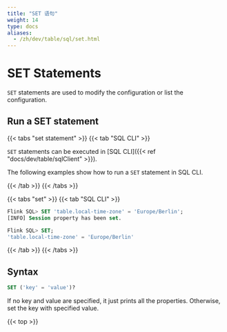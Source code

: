 ```yaml
---
title: "SET 语句"
weight: 14
type: docs
aliases:
  - /zh/dev/table/sql/set.html
---
```

<!--
Licensed to the Apache Software Foundation (ASF) under one
or more contributor license agreements.  See the NOTICE file
distributed with this work for additional information
regarding copyright ownership.  The ASF licenses this file
to you under the Apache License, Version 2.0 (the
"License"); you may not use this file except in compliance
with the License.  You may obtain a copy of the License at

  http://www.apache.org/licenses/LICENSE-2.0

Unless required by applicable law or agreed to in writing,
software distributed under the License is distributed on an
"AS IS" BASIS, WITHOUT WARRANTIES OR CONDITIONS OF ANY
KIND, either express or implied.  See the License for the
specific language governing permissions and limitations
under the License.
-->

# SET Statements

`SET` statements are used to modify the configuration or list the configuration.

## Run a SET statement

{{< tabs "set statement" >}}
{{< tab "SQL CLI" >}}

`SET` statements can be executed in [SQL CLI]({{< ref "docs/dev/table/sqlClient" >}}).

The following examples show how to run a `SET` statement in SQL CLI.

{{< /tab >}}
{{< /tabs >}}

{{< tabs "set" >}}
{{< tab "SQL CLI" >}}
```sql
Flink SQL> SET 'table.local-time-zone' = 'Europe/Berlin';
[INFO] Session property has been set.

Flink SQL> SET;
'table.local-time-zone' = 'Europe/Berlin'
```
{{< /tab >}}
{{< /tabs >}}

## Syntax

```sql
SET ('key' = 'value')?
```

If no key and value are specified, it just prints all the properties. Otherwise, set the key with specified value.

{{< top >}}
